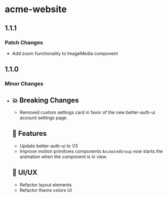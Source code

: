 # acme-website

## 1.1.1

### Patch Changes

- Add zoom functionality to ImageMedia component

## 1.1.0

### Minor Changes

- ## 💥 Breaking Changes
  - Removed custom settings card in favor of the new better-auth-ui account settings page.

  ## 🚀 Features
  - Update better-auth-ui to V3
  - Improve motion primitives components `AnimatedGroup` now starts the animation when the component is in view.

  ## 🎨 UI/UX
  - Refactor layout elements
  - Refactor theme colors UI
